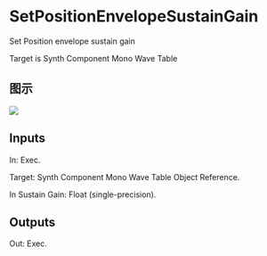 # SetPositionEnvelopeSustainGain

Set Position envelope sustain gain

Target is Synth Component Mono Wave Table

## 图示

![]($-20221218-21083520.png)

## Inputs

In: Exec.

Target: Synth Component Mono Wave Table Object Reference.

In Sustain Gain: Float (single-precision).  

## Outputs

Out: Exec.

